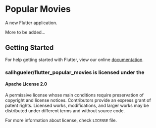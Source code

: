 # Popular Movies

A new Flutter application.

More to be added...

## Getting Started

For help getting started with Flutter, view our online
[documentation](https://flutter.io/).

### salihgueler/flutter_popular_movies is licensed under the

#### Apache License 2.0
A permissive license whose main conditions require preservation of copyright and license notices. Contributors provide an express grant of patent rights. Licensed works, modifications, and larger works may be distributed under different terms and without source code.

For more information about license, check `LICENSE` file.
